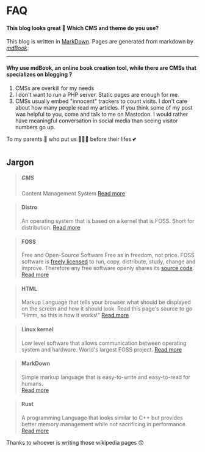 # FAQ

#### This blog looks great 🙂️ Which CMS and theme do you use?

This blog is written in [MarkDown](#markdown). Pages are generated from markdown by [*mdBook*](https://github.com/rust-lang/mdbook).

---

#### Why use **mdBook**, an online book creation tool, while there are CMSs that specializes on blogging ?

1. CMSs are overkill for my needs
2. I don't want to run a PHP server. Static pages are enough for me.
3. CMSs usually embed "innocent" trackers to count visits. I don't care about how many people read my articles. If you think some of my post was helpful to you, come and talk to me on Mastodon. I would rather have meaningful conversation in social media than seeing visitor numbers go up.

To my parents 👫️ who put us 👦️👦️👧️ before their lifes 💕️

# 

## Jargon

> ##### CMS
> 
> Content Management System
> [Read more](https://en.wikipedia.org/wiki/Content_management_system)

> #### Distro
> 
> An operating system that is based on a kernel that is FOSS.
> Short for distribution.
> [Read more](https://en.wikipedia.org/wiki/Linux_distribution)

> #### FOSS
> 
> Free and Open-Source Software
> Free as in freedom, not price. FOSS software is [freely licensed](https://www.gnu.org/licenses/copyleft.html "copyleft") to run, copy, distribute, study, change and improve. Therefore any free software openly shares its [source code](https://en.wikipedia.org/wiki/Source_code).
> [Read more](https://www.gnu.org/philosophy/free-sw.html)

> #### HTML
> 
> Markup Language that tells your browser what should be displayed on the screen and how it should look. Read this page's source to go "Hmm, so this is how it works!"
> [Read more](https://en.wikipedia.org/wiki/HTML)

> #### Linux kernel
> 
> Low level software that allows communication between operating system and hardware.
> World's largest FOSS project.
> [Read more](https://en.wikipedia.org/wiki/Linux_kernel)

> #### MarkDown
> 
> Simple markup language that is easy-to-write and easy-to-read for humans.  
> [Read more](https://en.wikipedia.org/wiki/Markdown)

> #### Rust
> 
> A programming Language that looks similar to C++ but provides better memory management while not sacrificing in performance.
> [Read more](https://en.wikipedia.org/wiki/Rust_(programming_language))

Thanks to whoever is writing those wikipedia pages 😙️
